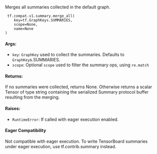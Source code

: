 
Merges all summaries collected in the default graph.

```
 tf.compat.v1.summary.merge_all(
    key=tf.GraphKeys.SUMMARIES,
    scope=None,
    name=None
)
```
#### Args:
- `key`: `GraphKey` used to collect the summaries. Defaults to `GraphKey`s.SUMMARIES.
- `scope`: Optional `scope` used to filter the summary ops, using `re.match`
#### Returns:

If no summaries were collected, returns None. Otherwise returns a scalar Tensor of type string containing the serialized Summary protocol buffer resulting from the merging.
#### Raises:
- `RuntimeError`: If called with eager execution enabled.
#### Eager Compatibility

Not compatible with eager execution. To write TensorBoard summaries under eager execution, use tf.contrib.summary instead.

